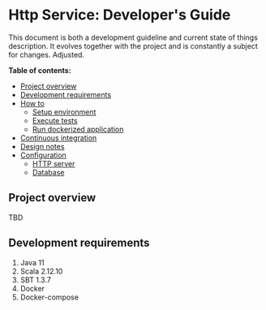 # Http Service: Developer's Guide

This document is both a development guideline and current state of things description. 
It evolves together with the project and is constantly a subject for changes. Adjusted.

**Table of contents:**  
- [Project overview](#project-overview)  
- [Development requirements](#development-requirements)  
- [How to](docs/how-to/index.md)
  - [Setup environment](docs/how-to/environment-setup.md)
  - [Execute tests](docs/how-to/tests-execution.md)
  - [Run dockerized application](docs/how-to/run-dockerized-application.md)  
- [Continuous integration](docs/continuous-integration/index.md)
- [Design notes](docs/design-notes/index.md)
- [Configuration](docs/configuration/index.md)
  - [HTTP server](docs/configuration/http-server.md)
  - [Database](docs/configuration/database.md)

## <a name="project-overview"></a> Project overview

TBD

## <a name="development-requirements"></a> Development requirements
1) Java 11
2) Scala 2.12.10  
3) SBT 1.3.7  
4) Docker
5) Docker-compose

